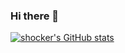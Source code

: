 ### Hi there 👋

<!--
**shocker-0x15/shocker-0x15** is a ✨ _special_ ✨ repository because its `README.md` (this file) appears on your GitHub profile.

Here are some ideas to get you started:

- 🔭 I’m currently working on ...
- 🌱 I’m currently learning ...
- 👯 I’m looking to collaborate on ...
- 🤔 I’m looking for help with ...
- 💬 Ask me about ...
- 📫 How to reach me: ...
- 😄 Pronouns: ...
- ⚡ Fun fact: ...
-->

[![shocker's GitHub stats](https://github-readme-stats.vercel.app/api?username=shocker-0x15&show_icons=true&count_private=true&theme=dark&bg_color=0,315ba3,083c96,000000,000000,000000,000000)](https://github.com/anuraghazra/github-readme-stats)
